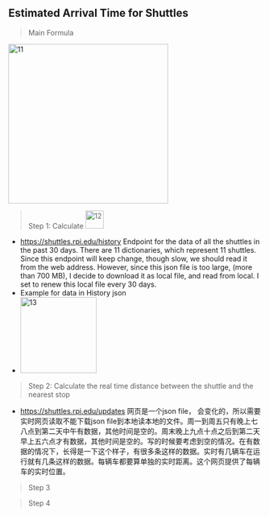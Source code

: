 ## Estimated Arrival Time for Shuttles

>Main Formula 
<img width="317" alt="11" src="https://user-images.githubusercontent.com/42976354/54885140-768f5a80-4e4f-11e9-811d-b71baef45394.PNG">

> Step 1: Calculate <img width="36" alt="12" src="https://user-images.githubusercontent.com/42976354/54885184-eef61b80-4e4f-11e9-9801-d43986881ee6.PNG">
- https://shuttles.rpi.edu/history Endpoint for the data of all the shuttles in the past 30 days. There are 11 dictionaries, which represent 11 shuttles. Since this endpoint will keep change, though slow, we should read it from the web address. However, since this json file is too large, (more than 700 MB), I decide to download it as local file, and read from local. I set to renew this local file every 30 days. 
-  Example for data in History json
- <img width="151" alt="13" src="https://user-images.githubusercontent.com/42976354/54885341-67111100-4e51-11e9-9554-63dc9fcc13e6.PNG">

> Step 2: Calculate the real time distance between the shuttle and the nearest stop
- https://shuttles.rpi.edu/updates 网页是一个json file， 会变化的，所以需要实时网页读取不能下载json file到本地读本地的文件。周一到周五只有晚上七八点到第二天中午有数据，其他时间是空的。周末晚上九点十点之后到第二天早上五六点才有数据，其他时间是空的。写的时候要考虑到空的情况。在有数据的情况下，长得是一下这个样子，有很多条这样的数据。实时有几辆车在运行就有几条这样的数据。每辆车都要算单独的实时距离。这个网页提供了每辆车的实时位置。


> Step 3

> Step 4
